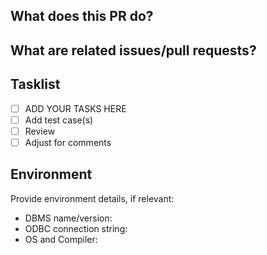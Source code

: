 ## What does this PR do?

## What are related issues/pull requests?

## Tasklist

 - [ ] ADD YOUR TASKS HERE
 - [ ] Add test case(s)
 - [ ] Review
 - [ ] Adjust for comments

## Environment

Provide environment details, if relevant:

* DBMS name/version:
* ODBC connection string:
* OS and Compiler:
